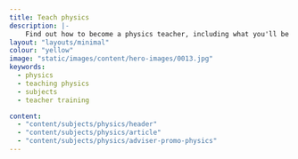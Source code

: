 ```yaml
---
title: Teach physics
description: |-
    Find out how to become a physics teacher, including what you'll be teaching and what funding is available to help you train.
layout: "layouts/minimal"
colour: "yellow"
image: "static/images/content/hero-images/0013.jpg"
keywords:
  - physics
  - teaching physics
  - subjects
  - teacher training

content:
  - "content/subjects/physics/header"
  - "content/subjects/physics/article"
  - "content/subjects/physics/adviser-promo-physics"
---
```

